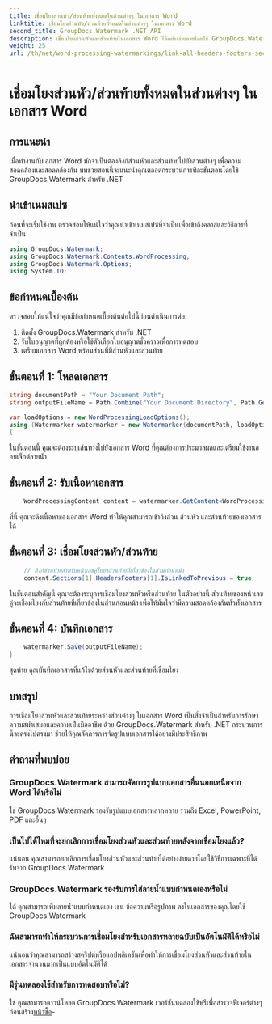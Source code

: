 ```yaml
---
title: เชื่อมโยงส่วนหัว/ส่วนท้ายทั้งหมดในส่วนต่างๆ ในเอกสาร Word
linktitle: เชื่อมโยงส่วนหัว/ส่วนท้ายทั้งหมดในส่วนต่างๆ ในเอกสาร Word
second_title: GroupDocs.Watermark .NET API
description: เชื่อมโยงส่วนหัวและส่วนท้ายในเอกสาร Word ได้อย่างง่ายดายโดยใช้ GroupDocs.Watermark สำหรับ .NET รับประกันความสม่ำเสมอและความเป็นมืออาชีพได้อย่างง่ายดาย
weight: 25
url: /th/net/word-processing-watermarkings/link-all-headers-footers-section-word-docs/
---
```


# เชื่อมโยงส่วนหัว/ส่วนท้ายทั้งหมดในส่วนต่างๆ ในเอกสาร Word

## การแนะนำ
เมื่อทำงานกับเอกสาร Word มักจำเป็นต้องลิงก์ส่วนหัวและส่วนท้ายไปยังส่วนต่างๆ เพื่อความสอดคล้องและสอดคล้องกัน บทช่วยสอนนี้จะแนะนำคุณตลอดกระบวนการทีละขั้นตอนโดยใช้ GroupDocs.Watermark สำหรับ .NET
## นำเข้าเนมสเปซ
ก่อนที่จะเริ่มใช้งาน ตรวจสอบให้แน่ใจว่าคุณนำเข้าเนมสเปซที่จำเป็นเพื่อเข้าถึงคลาสและวิธีการที่จำเป็น
```csharp
using GroupDocs.Watermark;
using GroupDocs.Watermark.Contents.WordProcessing;
using GroupDocs.Watermark.Options;
using System.IO;
```
## ข้อกำหนดเบื้องต้น
ตรวจสอบให้แน่ใจว่าคุณมีข้อกำหนดเบื้องต้นต่อไปนี้ก่อนดำเนินการต่อ:
1. ติดตั้ง GroupDocs.Watermark สำหรับ .NET
2. รับใบอนุญาตที่ถูกต้องหรือใช้ตัวเลือกใบอนุญาตชั่วคราวเพื่อการทดสอบ
3. เตรียมเอกสาร Word พร้อมส่วนที่มีส่วนหัวและส่วนท้าย
## ขั้นตอนที่ 1: โหลดเอกสาร
```csharp
string documentPath = "Your Document Path";
string outputFileName = Path.Combine("Your Document Directory", Path.GetFileName(documentPath));

var loadOptions = new WordProcessingLoadOptions();
using (Watermarker watermarker = new Watermarker(documentPath, loadOptions))
{
```
ในขั้นตอนนี้ คุณจะต้องระบุเส้นทางไปยังเอกสาร Word ที่คุณต้องการประมวลผลและเตรียมใช้งานออบเจ็กต์ลายน้ำ
## ขั้นตอนที่ 2: รับเนื้อหาเอกสาร
```csharp
    WordProcessingContent content = watermarker.GetContent<WordProcessingContent>();
```
ที่นี่ คุณจะดึงเนื้อหาของเอกสาร Word ทำให้คุณสามารถเข้าถึงส่วน ส่วนหัว และส่วนท้ายของเอกสารได้
## ขั้นตอนที่ 3: เชื่อมโยงส่วนหัว/ส่วนท้าย
```csharp
    // ลิงก์ส่วนท้ายสำหรับหน้าเลขคู่ไปยังส่วนท้ายที่เกี่ยวข้องในส่วนก่อนหน้า
    content.Sections[1].HeadersFooters[1].IsLinkedToPrevious = true;
```
ในขั้นตอนสำคัญนี้ คุณจะต้องระบุการเชื่อมโยงส่วนหัวหรือส่วนท้าย ในตัวอย่างนี้ ส่วนท้ายของหน้าเลขคู่จะเชื่อมโยงกับส่วนท้ายที่เกี่ยวข้องในส่วนก่อนหน้า เพื่อให้มั่นใจว่ามีความสอดคล้องกันทั่วทั้งเอกสาร

## ขั้นตอนที่ 4: บันทึกเอกสาร
```csharp
    watermarker.Save(outputFileName);
}
```
สุดท้าย คุณบันทึกเอกสารที่แก้ไขด้วยส่วนหัวและส่วนท้ายที่เชื่อมโยง

## บทสรุป
การเชื่อมโยงส่วนหัวและส่วนท้ายระหว่างส่วนต่างๆ ในเอกสาร Word เป็นสิ่งจำเป็นสำหรับการรักษาความสม่ำเสมอและความเป็นมืออาชีพ ด้วย GroupDocs.Watermark สำหรับ .NET กระบวนการนี้จะตรงไปตรงมา ช่วยให้คุณจัดการการจัดรูปแบบเอกสารได้อย่างมีประสิทธิภาพ
## คำถามที่พบบ่อย
### GroupDocs.Watermark สามารถจัดการรูปแบบเอกสารอื่นนอกเหนือจาก Word ได้หรือไม่
ใช่ GroupDocs.Watermark รองรับรูปแบบเอกสารหลากหลาย รวมถึง Excel, PowerPoint, PDF และอื่นๆ
### เป็นไปได้ไหมที่จะยกเลิกการเชื่อมโยงส่วนหัวและส่วนท้ายหลังจากเชื่อมโยงแล้ว?
แน่นอน คุณสามารถยกเลิกการเชื่อมโยงส่วนหัวและส่วนท้ายได้อย่างง่ายดายโดยใช้วิธีการเฉพาะที่ได้รับจาก GroupDocs.Watermark
### GroupDocs.Watermark รองรับการใส่ลายน้ำแบบกำหนดเองหรือไม่
ได้ คุณสามารถเพิ่มลายน้ำแบบกำหนดเอง เช่น ข้อความหรือรูปภาพ ลงในเอกสารของคุณโดยใช้ GroupDocs.Watermark
### ฉันสามารถทำให้กระบวนการเชื่อมโยงสำหรับเอกสารหลายฉบับเป็นอัตโนมัติได้หรือไม่
แน่นอนว่าคุณสามารถสร้างสคริปต์หรือแอปพลิเคชันเพื่อทำให้การเชื่อมโยงส่วนหัวและส่วนท้ายในเอกสารจำนวนมากเป็นแบบอัตโนมัติได้
### มีรุ่นทดลองใช้สำหรับการทดสอบหรือไม่?
 ใช่ คุณสามารถดาวน์โหลด GroupDocs.Watermark เวอร์ชันทดลองใช้ฟรีเพื่อสำรวจฟีเจอร์ต่างๆ ก่อนสร้าง[หน้าซื้อ](https://purchase.groupdocs.com/temporary-license/)-